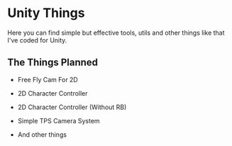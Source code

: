# Unity Things

Here you can find simple but effective tools, utils and other things like that I've coded for Unity.


## The Things Planned

- Free Fly Cam For 2D

- 2D Character Controller

- 2D Character Controller (Without RB)

- Simple TPS Camera System

- And other things
